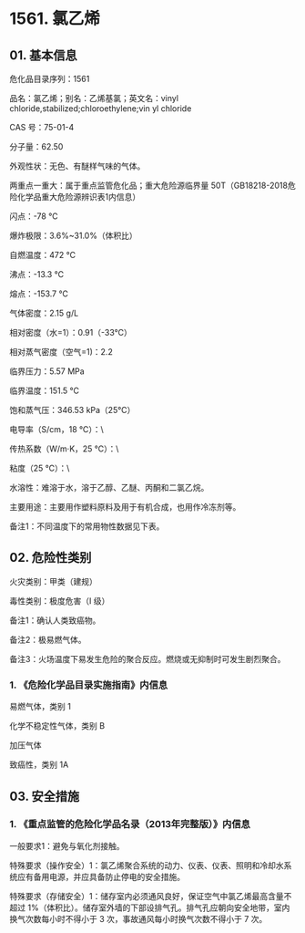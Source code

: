 # 1561. 氯乙烯

## 01. 基本信息

危化品目录序列：1561

品名：氯乙烯；别名：乙烯基氯；英文名：vinyl chloride,stabilized;chloroethylene;vin yl chloride

CAS 号：75-01-4

分子量：62.50

外观性状：无色、有醚样气味的气体。

两重点一重大：属于重点监管危化品；重大危险源临界量 50T（GB18218-2018危险化学品重大危险源辨识表1内信息）

闪点：-78  ℃

爆炸极限：3.6%~31.0%（体积比）

自燃温度：472 ℃

沸点：-13.3 ℃

熔点：-153.7 ℃

气体密度：2.15 g/L

相对密度（水=1）：0.91（-33℃）

相对蒸气密度（空气=1)：2.2

临界压力：5.57 MPa

临界温度：151.5 ℃

饱和蒸气压：346.53 kPa（25℃）

电导率（S/cm，18 ℃）：\

传热系数（W/m·K，25 ℃）：\

粘度（25 ℃）：\

水溶性：难溶于水，溶于乙醇、乙醚、丙酮和二氯乙烷。

主要用途：主要用作塑料原料及用于有机合成，也用作冷冻剂等。

备注1：不同温度下的常用物性数据见下表。

## 02. 危险性类别

火灾类别：甲类（建规）

毒性类别：极度危害（I 级）

备注1：确认人类致癌物。

备注2：极易燃气体。

备注3：火场温度下易发生危险的聚合反应。燃烧或无抑制时可发生剧烈聚合。

### 1. 《危险化学品目录实施指南》内信息

易燃气体，类别 1

化学不稳定性气体，类别 B 

加压气体

致癌性，类别 1A

## 03. 安全措施

### 1. 《重点监管的危险化学品名录（2013年完整版）》内信息

一般要求1：避免与氧化剂接触。

特殊要求（操作安全）1：氯乙烯聚合系统的动力、仪表、仪表、照明和冷却水系统应有备用电源，并应具备防止停电的安全措施。

特殊要求（存储安全）1：储存室内必须通风良好，保证空气中氯乙烯最高含量不超过 1%（体积比）。储存室外墙的下部设排气孔。排气孔应朝向安全地带，室内换气次数每小时不得小于 3 次，事故通风每小时换气次数不得小于 7 次。

